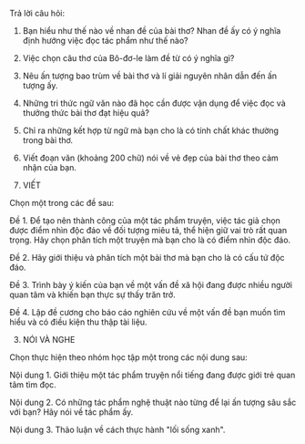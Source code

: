 Trả lời câu hỏi:

1. Bạn hiểu như thế nào về nhan đề của bài thơ? Nhan đề ấy có ý nghĩa định hướng việc đọc tác phẩm như thế nào?

2. Việc chọn câu thơ của Bô-đơ-le làm đề từ có ý nghĩa gì?

3. Nêu ấn tượng bao trùm về bài thơ và lí giải nguyên nhân dẫn đến ấn tượng ấy.

4. Những tri thức ngữ văn nào đã học cần được vận dụng để việc đọc và thưởng thức bài thơ đạt hiệu quả?

5. Chỉ ra những kết hợp từ ngữ mà bạn cho là có tính chất khác thường trong bài thơ.

6. Viết đoạn văn (khoảng 200 chữ) nói về vẻ đẹp của bài thơ theo cảm nhận của bạn.

2. VIẾT

Chọn một trong các đề sau:

Đề 1. Để tạo nên thành công của một tác phẩm truyện, việc tác giả chọn được điểm nhìn độc đáo về đối tượng miêu tả, thể hiện giữ vai trò rất quan trọng. Hãy chọn phân tích một truyện mà bạn cho là có điểm nhìn độc đáo.

Đề 2. Hãy giới thiệu và phân tích một bài thơ mà bạn cho là có cấu tứ độc đáo.

Đề 3. Trình bày ý kiến của bạn về một vấn đề xã hội đang được nhiều người quan tâm và khiến bạn thực sự thấy trăn trở.

Đề 4. Lập đề cương cho báo cáo nghiên cứu về một vấn đề bạn muốn tìm hiểu và có điều kiện thu thập tài liệu.

3. NÓI VÀ NGHE

Chọn thực hiện theo nhóm học tập một trong các nội dung sau:

Nội dung 1. Giới thiệu một tác phẩm truyện nổi tiếng đang được giới trẻ quan tâm tìm đọc.

Nội dung 2. Có những tác phẩm nghệ thuật nào từng để lại ấn tượng sâu sắc với bạn? Hãy nói về tác phẩm ấy.

Nội dung 3. Thảo luận về cách thực hành "lối sống xanh".